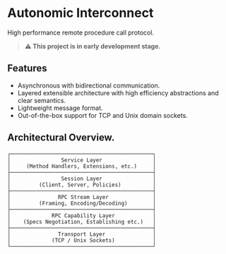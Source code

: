 # Autonomic Interconnect

High performance remote procedure call protocol.

> **⚠️ This project is in early development stage.**

## Features
- Asynchronous with bidirectional communication.
- Layered extensible architecture with high efficiency abstractions and clear semantics.
- Lightweight message format.
- Out-of-the-box support for TCP and Unix domain sockets.

## Architectural Overview.
```
┌─────────────────────────────────────────────┐
│                Service Layer                │
│     (Method Handlers, Extensions, etc.)     │
├─────────────────────────────────────────────┤
│                Session Layer                │
│         (Client, Server, Policies)          │
├─────────────────────────────────────────────┤
│               RPC Stream Layer              │
│         (Framing, Encoding/Decoding)        │
├─────────────────────────────────────────────┤
│             RPC Capability Layer            │
│    (Specs Negotiation, Establishing etc.)   │
├─────────────────────────────────────────────┤
│               Transport Layer               │
│             (TCP / Unix Sockets)            │
└─────────────────────────────────────────────┘
```
